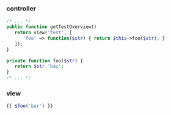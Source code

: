 ### controller

```php
/* ... */
public function getTestOverview()
   return view('test', [
      'foo' => function($str) { return $this->foo($str); }
   ]);
}

private function foo($str) {
   return $str.'baz';
}
/* ... */
```

### view

```php
{{ $foo('bar') }}
```